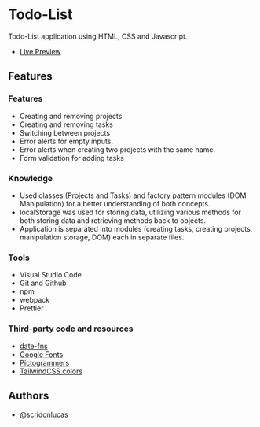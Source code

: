 # Todo-List

Todo-List application using HTML, CSS and Javascript.

- [Live Preview](https://scridonlucas.github.io/Todo-List)

## Features

### Features

- Creating and removing projects
- Creating and removing tasks
- Switching between projects
- Error alerts for empty inputs.
- Error alerts when creating two projects with the same name.
- Form validation for adding tasks

### Knowledge

- Used classes (Projects and Tasks) and factory pattern modules (DOM Manipulation) for a better understanding of both concepts.
- localStorage was used for storing data, utilizing various methods for both storing data and retrieving methods back to objects.
- Application is separated into modules (creating tasks, creating projects, manipulation storage, DOM) each in separate files.

### Tools

- Visual Studio Code
- Git and Github
- npm
- webpack
- Prettier

### Third-party code and resources

- [date-fns](https://date-fns.org/)
- [Google Fonts](https://fonts.google.com/)
- [Pictogrammers](https://materialdesignicons.com/)
- [TailwindCSS colors](https://tailwindcss.com/docs/customizing-colors)

## Authors

- [@scridonlucas](https://github.com/scridonlucas)
